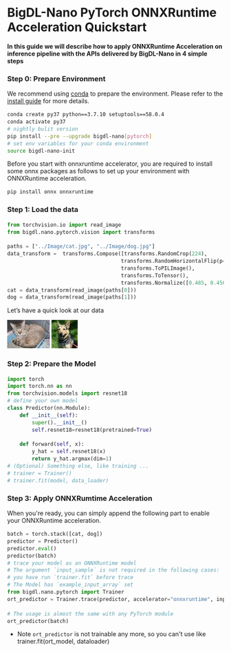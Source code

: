 # BigDL-Nano PyTorch ONNXRuntime Acceleration Quickstart

**In this guide we will describe how to apply ONNXRuntime Acceleration on inference pipeline with the APIs delivered by BigDL-Nano in 4 simple steps**

### **Step 0: Prepare Environment**
We recommend using [conda](https://docs.conda.io/projects/conda/en/latest/user-guide/install/) to prepare the environment. Please refer to the [install guide](../../UserGuide/python.md) for more details.

```bash
conda create py37 python==3.7.10 setuptools==58.0.4
conda activate py37
# nightly bulit version
pip install --pre --upgrade bigdl-nano[pytorch]
# set env variables for your conda environment
source bigdl-nano-init
```

Before you start with onnxruntime accelerator, you are required to install some onnx packages as follows to set up your environment with ONNXRuntime acceleration.
```bash
pip install onnx onnxruntime
```
### **Step 1: Load the data**
```python
from torchvision.io import read_image
from bigdl.nano.pytorch.vision import transforms

paths = ["../Image/cat.jpg", "../Image/dog.jpg"]
data_transform =  transforms.Compose([transforms.RandomCrop(224),
                                     transforms.RandomHorizontalFlip(p=0.3),
                                     transforms.ToPILImage(),
                                     transforms.ToTensor(),
                                     transforms.Normalize([0.485, 0.456, 0.406], [0.229, 0.224, 0.225])])
cat = data_transform(read_image(paths[0]))
dog = data_transform(read_image(paths[1]))
```
Let’s have a quick look at our data<br>

![cat](../Image/cat.jpg)
![dog](../Image/dog.jpg)

### **Step 2: Prepare the Model**
```python
import torch
import torch.nn as nn
from torchvision.models import resnet18
# define your own model
class Predictor(nn.Module):
    def __init__(self):
        super().__init__()
        self.resnet18=resnet18(pretrained=True)

    def forward(self, x):
        y_hat = self.resnet18(x)
        return y_hat.argmax(dim=1)
# (Optional) Something else, like training ...
# trainer = Trainer()
# trainer.fit(model, data_loader)
```

### **Step 3: Apply ONNXRumtime Acceleration**
When you're ready, you can simply append the following part to enable your ONNXRuntime acceleration.
```python
batch = torch.stack([cat, dog])
predictor = Predictor()
predictor.eval()
predictor(batch)
# trace your model as an ONNXRuntime model
# The argument `input_sample` is not required in the following cases:
# you have run `trainer.fit` before trace
# The Model has `example_input_array` set
from bigdl.nano.pytorch import Trainer
ort_predictor = Trainer.trace(predictor, accelerator="onnxruntime", input_sample=batch)

# The usage is almost the same with any PyTorch module
ort_predictor(batch)
```
- Note
    `ort_predictor` is not trainable any more, so you can't use like trainer.fit(ort_model, dataloader)